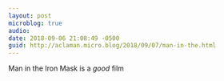 ```yaml
---
layout: post
microblog: true
audio: 
date: 2018-09-06 21:08:49 -0500
guid: http://aclaman.micro.blog/2018/09/07/man-in-the.html
---
```

Man in the Iron Mask is a *good* film
